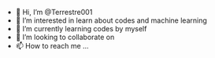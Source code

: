 - 👋 Hi, I’m @Terrestre001
- 👀 I’m interested in learn about codes and machine learning
- 🌱 I’m currently learning codes by myself
- 💞️ I’m looking to collaborate on 
- 📫 How to reach me ...

<!---
Terrestre001/Terrestre001 is a ✨ special ✨ repository because its `README.md` (this file) appears on your GitHub profile.
You can click the Preview link to take a look at your changes.
--->
